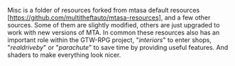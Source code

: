 Misc is a folder of resources forked from mtasa default resources [https://github.com/multitheftauto/mtasa-resources], 
and a few other sources. Some of them are slightly modified, others are just upgraded to work with new versions of MTA. 
In common these resources also has an important role within the GTW-RPG project, "_interiors_" to enter shops, "_realdriveby_" 
or "_parachute_" to save time by providing useful features. And shaders to make everything look nicer.

